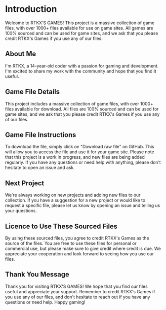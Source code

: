 
# Introduction
Welcome to RTKX'S GAMES! This project is a massive collection of game files, with over 1000+ files available for use on game sites. All games are 100% sourced and can be used for game sites, and we ask that you please credit RTKX's Games if you use any of our files.

## About Me
I'm RTKX, a 14-year-old coder with a passion for gaming and development. I'm excited to share my work with the community and hope that you find it useful.

## Game File Details
This project includes a massive collection of game files, with over 1000+ files available for download. All files are 100% sourced and can be used for game sites, and we ask that you please credit RTKX's Games if you use any of our files.

## Game File Instructions
To download the file, simply click on "Download raw file" on GitHub. This will allow you to access the file and use it for your game site. Please note that this project is a work in progress, and new files are being added regularly. If you have any questions or need help with anything, please don't hesitate to open an issue and ask.

## Next Project
We're always working on new projects and adding new files to our collection. If you have a suggestion for a new project or would like to request a specific file, please let us know by opening an issue and telling us your questions.

## Licence to Use These Sourced Files
By using these sourced files, you agree to credit RTKX's Games as the source of the files. You are free to use these files for personal or commercial use, but please make sure to give credit where credit is due. We appreciate your cooperation and look forward to seeing how you use our files.

## Thank You Message
Thank you for visiting RTKX'S GAMES! We hope that you find our files useful and appreciate your support. Remember to credit RTKX's Games if you use any of our files, and don't hesitate to reach out if you have any questions or need help. Happy gaming!
